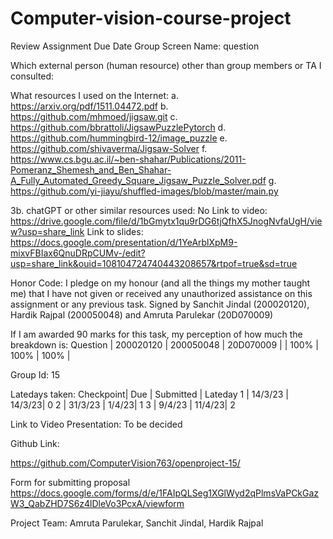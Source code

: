 # Computer-vision-course-project

Review Assignment Due Date
Group Screen Name: question

Which external person (human resource) other than group members or TA I consulted:

What resources I used on the Internet: a. https://arxiv.org/pdf/1511.04472.pdf b. https://github.com/mhmoed/jigsaw.git c. https://github.com/bbrattoli/JigsawPuzzlePytorch d. https://github.com/hummingbird-12/image_puzzle e. https://github.com/shivaverma/Jigsaw-Solver f. https://www.cs.bgu.ac.il/~ben-shahar/Publications/2011-Pomeranz_Shemesh_and_Ben_Shahar-A_Fully_Automated_Greedy_Square_Jigsaw_Puzzle_Solver.pdf g. https://github.com/yi-jiayu/shuffled-images/blob/master/main.py

3b. chatGPT or other similar resources used: No Link to video: https://drive.google.com/file/d/1bGmytx1qu9rDG6tjQfhX5JnogNvfaUgH/view?usp=share_link Link to slides: https://docs.google.com/presentation/d/1YeArblXpM9-mixvFBIax6QnuDRpCUMv-/edit?usp=share_link&ouid=108104724740443208657&rtpof=true&sd=true

Honor Code:
I pledge on my honour (and all the things my mother taught me) that I have not given or received any unauthorized assistance on this assignment or any previous task.
Signed by Sanchit Jindal (200020120), Hardik Rajpal (200050048) and Amruta Parulekar (20D070009)

If I am awarded 90 marks for this task, my perception of how much the breakdown is:
Question | 200020120 | 200050048 | 20D070009 | | 100% | 100% | 100% |

Group Id: 15

Latedays taken: Checkpoint| Due | Submitted | Lateday 1 | 14/3/23 | 14/3/23| 0 2 | 31/3/23 | 1/4/23| 1 3 | 9/4/23 | 11/4/23| 2

Link to Video Presentation: To be decided

Github Link:

https://github.com/ComputerVision763/openproject-15/

Form for submitting proposal https://docs.google.com/forms/d/e/1FAIpQLSeg1XGlWyd2qPlmsVaPCkGazW3_QabZHD7S6z4lDleVo3PcxA/viewform

Project Team: Amruta Parulekar, Sanchit Jindal, Hardik Rajpal
